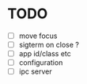 # TODO


- [ ] move focus
- [ ] sigterm on close ? 
- [ ] app id/class etc
- [ ] configuration
- [ ] ipc server